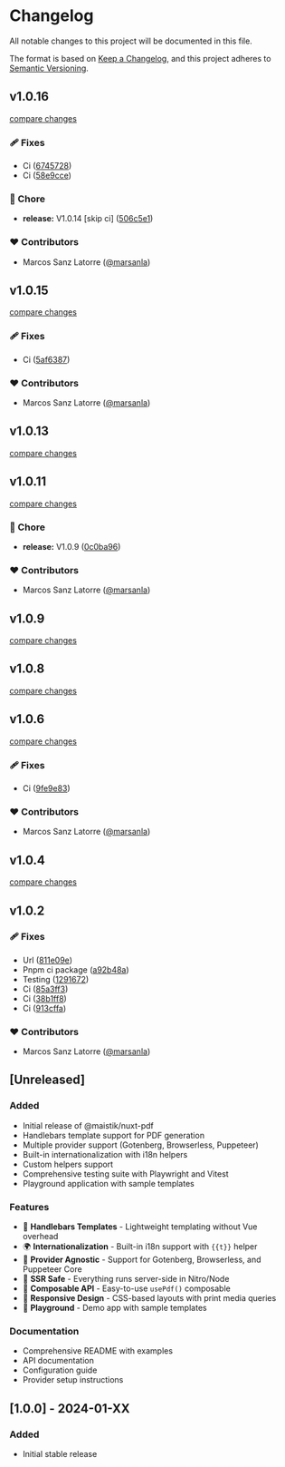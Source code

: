 # Changelog

All notable changes to this project will be documented in this file.

The format is based on [Keep a Changelog](https://keepachangelog.com/en/1.0.0/),
and this project adheres to [Semantic Versioning](https://semver.org/spec/v2.0.0.html).

## v1.0.16

[compare changes](https://github.com/Maistik-Studio/nuxt-pdf/compare/v1.0.14...v1.0.16)

### 🩹 Fixes

- Ci ([6745728](https://github.com/Maistik-Studio/nuxt-pdf/commit/6745728))
- Ci ([58e9cce](https://github.com/Maistik-Studio/nuxt-pdf/commit/58e9cce))

### 🏡 Chore

- **release:** V1.0.14 [skip ci] ([506c5e1](https://github.com/Maistik-Studio/nuxt-pdf/commit/506c5e1))

### ❤️ Contributors

- Marcos Sanz Latorre ([@marsanla](https://github.com/marsanla))

## v1.0.15

[compare changes](https://github.com/Maistik-Studio/nuxt-pdf/compare/v1.0.12...v1.0.15)

### 🩹 Fixes

- Ci ([5af6387](https://github.com/Maistik-Studio/nuxt-pdf/commit/5af6387))

### ❤️ Contributors

- Marcos Sanz Latorre ([@marsanla](https://github.com/marsanla))

## v1.0.13

[compare changes](https://github.com/Maistik-Studio/nuxt-pdf/compare/v1.0.10...v1.0.13)

## v1.0.11

[compare changes](https://github.com/Maistik-Studio/nuxt-pdf/compare/v1.0.7...v1.0.11)

### 🏡 Chore

- **release:** V1.0.9 ([0c0ba96](https://github.com/Maistik-Studio/nuxt-pdf/commit/0c0ba96))

### ❤️ Contributors

- Marcos Sanz Latorre ([@marsanla](https://github.com/marsanla))

## v1.0.9

[compare changes](https://github.com/Maistik-Studio/nuxt-pdf/compare/v1.0.7...v1.0.9)

## v1.0.8

[compare changes](https://github.com/Maistik-Studio/nuxt-pdf/compare/v1.0.5...v1.0.8)

## v1.0.6

[compare changes](https://github.com/Maistik-Studio/nuxt-pdf/compare/v1.0.3...v1.0.6)

### 🩹 Fixes

- Ci ([9fe9e83](https://github.com/Maistik-Studio/nuxt-pdf/commit/9fe9e83))

### ❤️ Contributors

- Marcos Sanz Latorre ([@marsanla](https://github.com/marsanla))

## v1.0.4

[compare changes](https://github.com/Maistik-Studio/nuxt-pdf/compare/v1.0.1...v1.0.4)

## v1.0.2


### 🩹 Fixes

- Url ([811e09e](https://github.com/Maistik-Studio/nuxt-pdf/commit/811e09e))
- Pnpm ci package ([a92b48a](https://github.com/Maistik-Studio/nuxt-pdf/commit/a92b48a))
- Testing ([1291672](https://github.com/Maistik-Studio/nuxt-pdf/commit/1291672))
- Ci ([85a3ff3](https://github.com/Maistik-Studio/nuxt-pdf/commit/85a3ff3))
- Ci ([38b1ff8](https://github.com/Maistik-Studio/nuxt-pdf/commit/38b1ff8))
- Ci ([913cffa](https://github.com/Maistik-Studio/nuxt-pdf/commit/913cffa))

### ❤️ Contributors

- Marcos Sanz Latorre ([@marsanla](https://github.com/marsanla))

## [Unreleased]

### Added
- Initial release of @maistik/nuxt-pdf
- Handlebars template support for PDF generation
- Multiple provider support (Gotenberg, Browserless, Puppeteer)
- Built-in internationalization with i18n helpers
- Custom helpers support
- Comprehensive testing suite with Playwright and Vitest
- Playground application with sample templates

### Features
- 🎨 **Handlebars Templates** - Lightweight templating without Vue overhead
- 🌍 **Internationalization** - Built-in i18n support with `{{t}}` helper
- 🔄 **Provider Agnostic** - Support for Gotenberg, Browserless, and Puppeteer Core
- 🎯 **SSR Safe** - Everything runs server-side in Nitro/Node
- 🧩 **Composable API** - Easy-to-use `usePdf()` composable
- 📱 **Responsive Design** - CSS-based layouts with print media queries
- 🎪 **Playground** - Demo app with sample templates

### Documentation
- Comprehensive README with examples
- API documentation
- Configuration guide
- Provider setup instructions

## [1.0.0] - 2024-01-XX

### Added
- Initial stable release